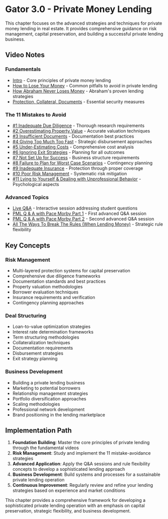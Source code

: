 # Gator 3.0 - Private Money Lending

This chapter focuses on the advanced strategies and techniques for private money lending in real estate. It provides comprehensive guidance on risk management, capital preservation, and building a successful private lending business.

## Video Notes

### Fundamentals
- [Intro](notes/intro_video_notes.md) - Core principles of private money lending
- [How to Lose Your Money](notes/how_to_lose_your_money_video_notes.md) - Common pitfalls to avoid in private lending
- [How Abraham Never Loses Money](notes/how_abraham_never_loses_money_video_notes.md) - Abraham's proven lending strategies
- [Protection, Collateral, Documents](notes/protection_collateral_documents_video_notes.md) - Essential security measures

### The 11 Mistakes to Avoid
- [#1 Inadequate Due Diligence](notes/1_inadequate_due_diligence_video_notes.md) - Thorough research requirements
- [#2 Overestimating Property Value](notes/2_overestimating_property_value_video_notes.md) - Accurate valuation techniques
- [#3 Insufficient Documents](notes/3_insufficient_documents_video_notes.md) - Documentation best practices
- [#4 Giving Too Much Too Fast](notes/4_giving_too_much_too_fast_video_notes.md) - Strategic disbursement approaches
- [#5 Under-Estimating Costs](notes/5_under_estimating_costs_video_notes.md) - Comprehensive cost analysis
- [#6 Ignoring Exit Strategies](notes/6_ignoring_exit_strategies_video_notes.md) - Planning for all outcomes
- [#7 Not Set Up for Success](notes/7_not_set_up_for_success_video_notes.md) - Business structure requirements
- [#8 Failure to Plan for Worst Case Scenarios](notes/8_failure_to_plan_for_worst_case_scenarios_video_notes.md) - Contingency planning
- [#9 Inadequate Insurance](notes/9_inadequate_insurance_video_notes.md) - Protection through proper coverage
- [#10 Poor Risk Management](notes/10_poor_risk_management_video_notes.md) - Systematic risk mitigation
- [#11 Lying to Yourself & Dealing with Unprofessional Behavior](notes/11_lying_to_yourself_and_dealing_with_unprofessional_behavior_video_notes.md) - Psychological aspects

### Advanced Topics
- [Live Q&A](notes/live_qa_video_notes.md) - Interactive session addressing student questions
- [PML Q & A with Pace Morby Part 1](notes/pml_q_and_a_with_pace_morby_part_1_video_notes.md) - First advanced Q&A session
- [PML Q & A with Pace Morby Part 2](notes/pml_q_and_a_with_pace_morby_part_2_video_notes.md) - Second advanced Q&A session
- [All The Ways To Break The Rules (When Lending Money)](notes/all_the_ways_to_break_the_rules_when_lending_money_video_notes.md) - Strategic rule flexibility

## Key Concepts

### Risk Management
- Multi-layered protection systems for capital preservation
- Comprehensive due diligence frameworks
- Documentation standards and best practices
- Property valuation methodologies
- Borrower evaluation techniques
- Insurance requirements and verification
- Contingency planning approaches

### Deal Structuring
- Loan-to-value optimization strategies
- Interest rate determination frameworks
- Term structuring methodologies
- Collateralization techniques
- Documentation requirements
- Disbursement strategies
- Exit strategy planning

### Business Development
- Building a private lending business
- Marketing to potential borrowers
- Relationship management strategies
- Portfolio diversification approaches
- Scaling methodologies
- Professional network development
- Brand positioning in the lending marketplace

## Implementation Path

1. **Foundation Building**: Master the core principles of private lending through the fundamental videos
2. **Risk Management**: Study and implement the 11 mistake-avoidance strategies
3. **Advanced Application**: Apply the Q&A sessions and rule flexibility concepts to develop a sophisticated lending approach
4. **Business Development**: Build systems and processes for a sustainable private lending operation
5. **Continuous Improvement**: Regularly review and refine your lending strategies based on experience and market conditions

This chapter provides a comprehensive framework for developing a sophisticated private lending operation with an emphasis on capital preservation, strategic flexibility, and business development.
